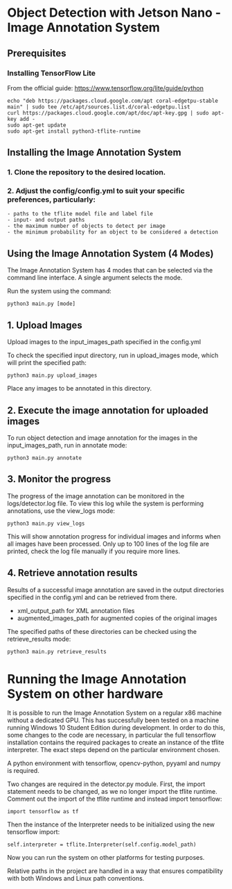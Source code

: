 # Object Detection with Jetson Nano - Image Annotation System

## Prerequisites

### Installing TensorFlow Lite

From the official guide:
https://www.tensorflow.org/lite/guide/python

    echo "deb https://packages.cloud.google.com/apt coral-edgetpu-stable main" | sudo tee /etc/apt/sources.list.d/coral-edgetpu.list
    curl https://packages.cloud.google.com/apt/doc/apt-key.gpg | sudo apt-key add -
    sudo apt-get update
    sudo apt-get install python3-tflite-runtime

## Installing the Image Annotation System

### 1. Clone the repository to the desired location.

### 2. Adjust the config/config.yml to suit your specific preferences, particularly:

    - paths to the tflite model file and label file
    - input- and output paths
    - the maximum number of objects to detect per image
    - the minimum probability for an object to be considered a detection

## Using the Image Annotation System (4 Modes)

The Image Annotation System has 4 modes that can be selected via the command line interface. A single argument selects
the mode.

Run the system using the command:

    python3 main.py [mode]

## 1. Upload Images

Upload images to the input_images_path specified in the config.yml

To check the specified input directory, run in upload_images mode, which will print the specified path:

    python3 main.py upload_images

Place any images to be annotated in this directory.

## 2. Execute the image annotation for uploaded images

To run object detection and image annotation for the images in the input_images_path, run in annotate mode:

    python3 main.py annotate

## 3. Monitor the progress

The progress of the image annotation can be monitored in the logs/detector.log file. To view this log while the system
is performing annotations, use the view_logs mode:

    python3 main.py view_logs

This will show annotation progress for individual images and informs when all images have been processed. Only up to 100
lines of the log file are printed, check the log file manually if you require more lines.

## 4. Retrieve annotation results

Results of a successful image annotation are saved in the output directories specified in the config.yml and can be
retrieved from there.

- xml_output_path for XML annotation files
- augmented_images_path for augmented copies of the original images

The specified paths of these directories can be checked using the retrieve_results mode:

    python3 main.py retrieve_results

# Running the Image Annotation System on other hardware

It is possible to run the Image Annotation System on a regular x86 machine without a dedicated GPU. This has
successfully been tested on a machine running Windows 10 Student Edition during development. In order to do this, some
changes to the code are necessary, in particular the full tensorflow installation contains the required packages to
create an instance of the tflite interpreter. The exact steps depend on the particular environment chosen.

A python environment with tensorflow, opencv-python, pyyaml and numpy is required.

Two changes are required in the detector.py module. First, the import statement needs to be changed, as we no longer
import the tflite runtime. Comment out the import of the tflite runtime and instead import tensorflow:

    import tensorflow as tf

Then the instance of the Interpreter needs to be initialized using the new tensorflow import:

    self.interpreter = tflite.Interpreter(self.config.model_path)

Now you can run the system on other platforms for testing purposes.

Relative paths in the project are handled in a way that ensures compatibility with both Windows and Linux path
conventions.